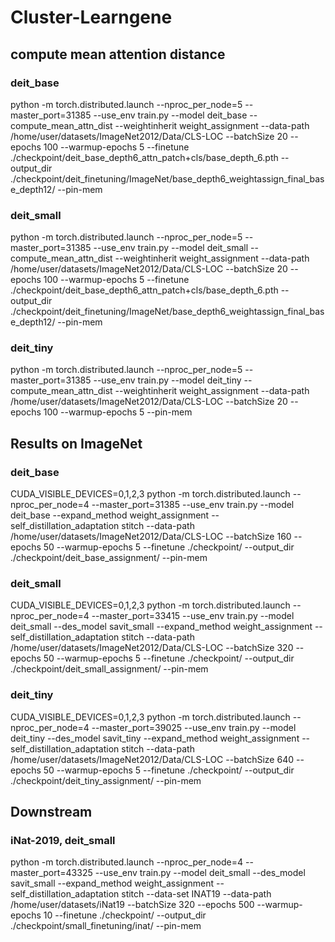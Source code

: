 # Cluster-Learngene

## compute mean attention distance
### deit_base
python -m torch.distributed.launch --nproc_per_node=5 --master_port=31385 --use_env train.py --model deit_base --compute_mean_attn_dist --weightinherit weight_assignment --data-path /home/user/datasets/ImageNet2012/Data/CLS-LOC --batchSize 20 --epochs 100 --warmup-epochs 5 --finetune ./checkpoint/deit_base_depth6_attn_patch+cls/base_depth_6.pth --output_dir ./checkpoint/deit_finetuning/ImageNet/base_depth6_weightassign_final_base_depth12/  --pin-mem

### deit_small
python -m torch.distributed.launch --nproc_per_node=5 --master_port=31385 --use_env train.py --model deit_small --compute_mean_attn_dist --weightinherit weight_assignment --data-path /home/user/datasets/ImageNet2012/Data/CLS-LOC --batchSize 20 --epochs 100 --warmup-epochs 5 --finetune ./checkpoint/deit_base_depth6_attn_patch+cls/base_depth_6.pth --output_dir ./checkpoint/deit_finetuning/ImageNet/base_depth6_weightassign_final_base_depth12/  --pin-mem

### deit_tiny 
python -m torch.distributed.launch --nproc_per_node=5 --master_port=31385 --use_env train.py --model deit_tiny --compute_mean_attn_dist --weightinherit weight_assignment --data-path /home/user/datasets/ImageNet2012/Data/CLS-LOC --batchSize 20 --epochs 100 --warmup-epochs 5   --pin-mem

## Results on ImageNet

### deit_base

CUDA_VISIBLE_DEVICES=0,1,2,3 python -m torch.distributed.launch --nproc_per_node=4 --master_port=31385 --use_env train.py --model deit_base --expand_method weight_assignment --self_distillation_adaptation stitch --data-path /home/user/datasets/ImageNet2012/Data/CLS-LOC --batchSize 160 --epochs 50 --warmup-epochs 5 --finetune ./checkpoint/ --output_dir  ./checkpoint/deit_base_assignment/ --pin-mem


### deit_small
CUDA_VISIBLE_DEVICES=0,1,2,3 python -m torch.distributed.launch --nproc_per_node=4 --master_port=33415 --use_env train.py --model deit_small --des_model savit_small --expand_method weight_assignment --self_distillation_adaptation stitch --data-path /home/user/datasets/ImageNet2012/Data/CLS-LOC --batchSize 320 --epochs 50 --warmup-epochs 5 --finetune ./checkpoint/ --output_dir  ./checkpoint/deit_small_assignment/ --pin-mem


### deit_tiny
CUDA_VISIBLE_DEVICES=0,1,2,3 python -m torch.distributed.launch --nproc_per_node=4 --master_port=39025 --use_env train.py --model deit_tiny --des_model savit_tiny --expand_method weight_assignment --self_distillation_adaptation stitch --data-path /home/user/datasets/ImageNet2012/Data/CLS-LOC --batchSize 640 --epochs 50 --warmup-epochs 5 --finetune ./checkpoint/ --output_dir  ./checkpoint/deit_tiny_assignment/ --pin-mem


## Downstream

### iNat-2019, deit_small
python -m torch.distributed.launch --nproc_per_node=4 --master_port=43325 --use_env train.py --model deit_small --des_model savit_small --expand_method weight_assignment --self_distillation_adaptation stitch --data-set INAT19 --data-path /home/user/datasets/iNat19 --batchSize 320 --epochs 500 --warmup-epochs 10 --finetune ./checkpoint/ --output_dir  ./checkpoint/small_finetuning/inat/ --pin-mem
